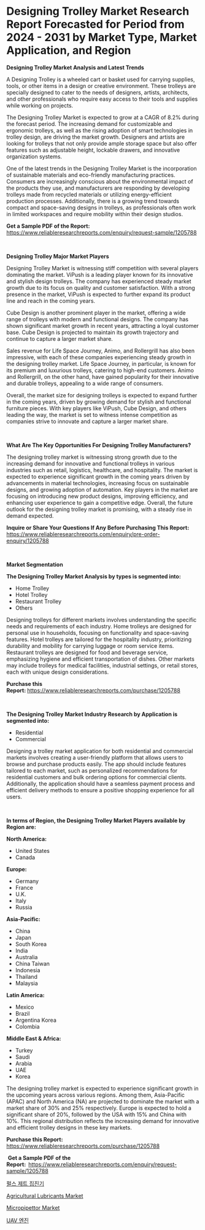 <p><h1>Designing Trolley Market Research Report Forecasted for Period from 2024 -  2031 by Market Type, Market Application, and Region</h1></p><p><strong>Designing Trolley Market Analysis and Latest Trends</strong></p>
<p><p>A Designing Trolley is a wheeled cart or basket used for carrying supplies, tools, or other items in a design or creative environment. These trolleys are specially designed to cater to the needs of designers, artists, architects, and other professionals who require easy access to their tools and supplies while working on projects.</p><p>The Designing Trolley Market is expected to grow at a CAGR of 8.2% during the forecast period. The increasing demand for customizable and ergonomic trolleys, as well as the rising adoption of smart technologies in trolley design, are driving the market growth. Designers and artists are looking for trolleys that not only provide ample storage space but also offer features such as adjustable height, lockable drawers, and innovative organization systems.</p><p>One of the latest trends in the Designing Trolley Market is the incorporation of sustainable materials and eco-friendly manufacturing practices. Consumers are increasingly conscious about the environmental impact of the products they use, and manufacturers are responding by developing trolleys made from recycled materials or utilizing energy-efficient production processes. Additionally, there is a growing trend towards compact and space-saving designs in trolleys, as professionals often work in limited workspaces and require mobility within their design studios.</p></p>
<p><strong>Get a Sample PDF of the Report:&nbsp;</strong> <a href="https://www.reliableresearchreports.com/enquiry/request-sample/1205788">https://www.reliableresearchreports.com/enquiry/request-sample/1205788</a></p>
<p>&nbsp;</p>
<p><strong>Designing Trolley Major Market Players</strong></p>
<p><p>Designing Trolley Market is witnessing stiff competition with several players dominating the market. ViPush is a leading player known for its innovative and stylish design trolleys. The company has experienced steady market growth due to its focus on quality and customer satisfaction. With a strong presence in the market, ViPush is expected to further expand its product line and reach in the coming years.</p><p>Cube Design is another prominent player in the market, offering a wide range of trolleys with modern and functional designs. The company has shown significant market growth in recent years, attracting a loyal customer base. Cube Design is projected to maintain its growth trajectory and continue to capture a larger market share.</p><p>Sales revenue for Life Space Journey, Animo, and Rollergrill has also been impressive, with each of these companies experiencing steady growth in the designing trolley market. Life Space Journey, in particular, is known for its premium and luxurious trolleys, catering to high-end customers. Animo and Rollergrill, on the other hand, have gained popularity for their innovative and durable trolleys, appealing to a wide range of consumers.</p><p>Overall, the market size for designing trolleys is expected to expand further in the coming years, driven by growing demand for stylish and functional furniture pieces. With key players like ViPush, Cube Design, and others leading the way, the market is set to witness intense competition as companies strive to innovate and capture a larger market share.</p></p>
<p>&nbsp;</p>
<p><strong>What Are The Key Opportunities For Designing Trolley Manufacturers?</strong></p>
<p><p>The designing trolley market is witnessing strong growth due to the increasing demand for innovative and functional trolleys in various industries such as retail, logistics, healthcare, and hospitality. The market is expected to experience significant growth in the coming years driven by advancements in material technologies, increasing focus on sustainable designs, and growing adoption of automation. Key players in the market are focusing on introducing new product designs, improving efficiency, and enhancing user experience to gain a competitive edge. Overall, the future outlook for the designing trolley market is promising, with a steady rise in demand expected.</p></p>
<p><strong>Inquire or Share Your Questions If Any Before Purchasing This Report:</strong> <a href="https://www.reliableresearchreports.com/enquiry/pre-order-enquiry/1205788">https://www.reliableresearchreports.com/enquiry/pre-order-enquiry/1205788</a></p>
<p>&nbsp;</p>
<p><strong>Market Segmentation</strong></p>
<p><strong>The Designing Trolley Market Analysis by types is segmented into:</strong></p>
<p><ul><li>Home Trolley</li><li>Hotel Trolley</li><li>Restaurant Trolley</li><li>Others</li></ul></p>
<p><p>Designing trolleys for different markets involves understanding the specific needs and requirements of each industry. Home trolleys are designed for personal use in households, focusing on functionality and space-saving features. Hotel trolleys are tailored for the hospitality industry, prioritizing durability and mobility for carrying luggage or room service items. Restaurant trolleys are designed for food and beverage service, emphasizing hygiene and efficient transportation of dishes. Other markets may include trolleys for medical facilities, industrial settings, or retail stores, each with unique design considerations.</p></p>
<p><strong>Purchase this Report:&nbsp;</strong><a href="https://www.reliableresearchreports.com/purchase/1205788">https://www.reliableresearchreports.com/purchase/1205788</a></p>
<p>&nbsp;</p>
<p><strong>The Designing Trolley Market Industry Research by Application is segmented into:</strong></p>
<p><ul><li>Residential</li><li>Commercial</li></ul></p>
<p><p>Designing a trolley market application for both residential and commercial markets involves creating a user-friendly platform that allows users to browse and purchase products easily. The app should include features tailored to each market, such as personalized recommendations for residential customers and bulk ordering options for commercial clients. Additionally, the application should have a seamless payment process and efficient delivery methods to ensure a positive shopping experience for all users.</p></p>
<p>&nbsp;</p>
<p><strong>In terms of Region, the Designing Trolley Market Players available by Region are:</strong></p>
<p>
    <p> <strong> North America: </strong>
        <ul>
            <li>United States</li>
            <li>Canada</li>
        </ul>
        </p> 
    <p> <strong> Europe: </strong>
        <ul>
            <li>Germany</li>
            <li>France</li>
            <li>U.K.</li>
            <li>Italy</li>
            <li>Russia</li>
        </ul>
        </p> 
    <p> <strong> Asia-Pacific: </strong>
        <ul>
            <li>China</li>
            <li>Japan</li>
            <li>South Korea</li>
            <li>India</li>
            <li>Australia</li>
            <li>China Taiwan</li>
            <li>Indonesia</li>
            <li>Thailand</li>
            <li>Malaysia</li>
        </ul>
        </p> 
    <p> <strong> Latin America: </strong>
        <ul>
            <li>Mexico</li>
            <li>Brazil</li>
            <li>Argentina Korea</li>
            <li>Colombia</li>
        </ul>
        </p> 
    <p> <strong> Middle East & Africa: </strong>
        <ul>
            <li>Turkey</li>
            <li>Saudi</li>
            <li>Arabia</li>
            <li>UAE</li>
            <li>Korea</li>
        </ul>
    </p>
    </p>
<p><p>The designing trolley market is expected to experience significant growth in the upcoming years across various regions. Among them, Asia-Pacific (APAC) and North America (NA) are projected to dominate the market with a market share of 30% and 25% respectively. Europe is expected to hold a significant share of 20%, followed by the USA with 15% and China with 10%. This regional distribution reflects the increasing demand for innovative and efficient trolley designs in these key markets.</p></p>
<p><strong>Purchase this Report: </strong><a href="https://www.reliableresearchreports.com/purchase/1205788">https://www.reliableresearchreports.com/purchase/1205788</a></p>
<p>&nbsp;<strong>Get a Sample PDF of the Report:&nbsp;&nbsp;</strong><a href="https://www.reliableresearchreports.com/enquiry/request-sample/1205788">https://www.reliableresearchreports.com/enquiry/request-sample/1205788</a></p>
<p><strong></strong></p>
<p><p><a href="https://github.com/Elenrrera7685/Market-Research-Report-List-1/blob/main/12173106829.md">펄스 제트 집진기</a></p><p><a href="https://invited-way-688.notion.site/Agricultural-Lubricants-Market-Size-Reflecting-a-Forecast-Till-2031-Market-By-Type-By-Application--3c731a7c69474ab79a625e4eea51f748">Agricultural Lubricants Market</a></p><p><a href="https://view.publitas.com/reportprime-1/micropipettor-market-growth-market-trends-covid-19-impact-and-forecasts-for-period-from-2024-2031/">Micropipettor Market</a></p><p><a href="https://github.com/sammyUltyylrich9067856/Market-Research-Report-List-1/blob/main/29437956830.md">UAV 엔진</a></p></p>